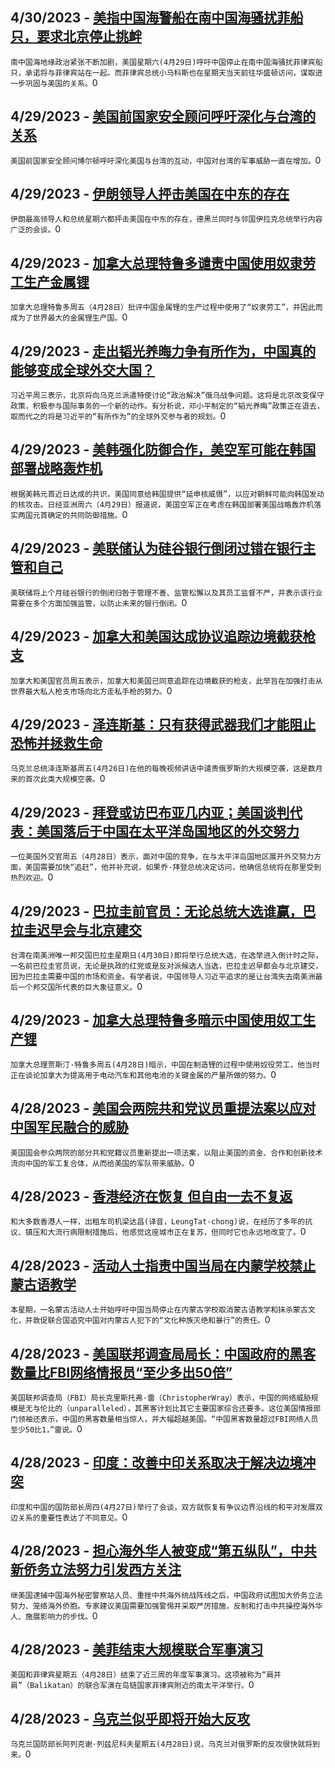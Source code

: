 
  ## 4/30/2023 - [美指中国海警船在南中国海骚扰菲船只，要求北京停止挑衅](https://www.voachinese.com/a/us-says-chinese-coast-guard-is-harassing-philippine-vessels-20230430/7072431.html)
 ```南中国海地缘政治紧张不断加剧，美国星期六(4月29日)呼吁中国停止在南中国海骚扰菲律宾船只，承诺将与菲律宾站在一起。而菲律宾总统小马科斯也在星期天当天前往华盛顿访问，谋取进一步巩固与美国的关系。```0
  ## 4/29/2023 - [美国前国家安全顾问呼吁深化与台湾的关系](https://www.voachinese.com/a/bolton-calls-for-closer-ties-vs-taiwan-20230429/7071957.html)
 ```美国前国家安全顾问博尔顿呼吁深化美国与台湾的互动，中国对台湾的军事威胁一直在增加。```0
  ## 4/29/2023 - [伊朗领导人抨击美国在中东的存在](https://www.voachinese.com/a/iran-slams-us-regional-presence-20230429/7071921.html)
 ```伊朗最高领导人和总统星期六都抨击美国在中东的存在，德黑兰同时与邻国伊拉克总统举行内容广泛的会谈。```0
  ## 4/29/2023 - [加拿大总理特鲁多谴责中国使用奴隶劳工生产金属锂](https://www.voachinese.com/a/trudeau-points-to-slave-labor-in-china-lithium-production-20230429/7071821.html)
 ```加拿大总理特鲁多周五（4月28日）批评中国金属锂的生产过程中使用了“奴隶劳工”，并因此而成为了世界最大的金属锂生产国。```0
  ## 4/29/2023 - [走出韬光养晦力争有所作为，中国真的能够变成全球外交大国？](https://www.voachinese.com/a/why-china-is-trying-to-mediate-in-russia-s-war-with-ukraine-20230429/7071745.html)
 ```习近平周三表示，北京将向乌克兰派遣特使讨论“政治解决”俄乌战争问题。这将是北京改变保守政策，积极参与国际事务的一个新的动作。有分析说，邓小平制定的“韬光养晦”政策正在退去，取而代之的将是习近平的“有所作为”的全球外交参与者的规划。```0
  ## 4/29/2023 - [美韩强化防御合作，美空军可能在韩国部署战略轰炸机](https://www.voachinese.com/a/u-s-considers-landing-bombers-in-south-korea-air-force-general-20230429/7071598.html)
 ```根据美韩元首近日达成的共识，美国同意给韩国提供“延申核威慑”，以应对朝鲜可能向韩国发动的核攻击。日经亚洲周六（4月29日）报道说，美国空军正在考虑在韩国部署美国战略轰炸机落实两国元首确定的共同防御措施。```0
  ## 4/29/2023 - [美联储认为硅谷银行倒闭过错在银行主管和自己](https://www.voachinese.com/a/fed-faults-silicon-valley-bank-execs-itself-in-bank-failure-20230429/7071534.html)
 ```美联储将上个月硅谷银行的倒闭归咎于管理不善、监管松懈以及其员工监督不严，并表示该行业需要在多个方面加强监管，以防止未来的银行倒闭。```0
  ## 4/29/2023 - [加拿大和美国达成协议追踪边境截获枪支](https://www.voachinese.com/a/canada-us-agree-to-trace-guns-intercepted-at-border-20230429/7071498.html)
 ```加拿大和美国官员周五表示，加拿大和美国已同意追踪在边境截获的枪支，此举旨在加强打击从世界最大私人枪支市场向北方走私手枪的努力。```0
  ## 4/29/2023 - [泽连斯基：只有获得武器我们才能阻止恐怖并拯救生命](https://www.voachinese.com/a/zelenskyy-only-with-weapons-we-can-stop-terror-and-save-people-20230428/7071416.html)
 ```乌克兰总统泽连斯基周五(4月26日)在他的每晚视频讲话中谴责俄罗斯的大规模空袭，这是数月来的首次此类大规模空袭。```0
  ## 4/29/2023 - [拜登或访巴布亚几内亚；美国谈判代表：美国落后于中国在太平洋岛国地区的外交努力](https://www.voachinese.com/a/us-negotiator-says-us-lagging-behind-chinese-diplomatic-efforts-in-pacific-20230428/7071412.html)
 ```一位美国外交官周五（4月28日）表示，面对中国的竞争，在与太平洋岛国地区展开外交努力方面，美国需要加快“追赶”，他并补充说，如果乔·拜登总统决定访问，他确信总统将在那里受到热烈欢迎。```0
  ## 4/29/2023 - [巴拉圭前官员：无论总统大选谁赢，巴拉圭迟早会与北京建交](https://www.voachinese.com/a/fex-official-said-paraguay-will-switch-recognition-to-china-sooner-or-later-regardless-of-presidential-election-outcome-20230428/7071149.html)
 ```台湾在南美洲唯一邦交国巴拉圭星期日(4月30日)即将举行总统大选，在选举进入倒计时之际，一名前巴拉圭官员说，无论是执政的红党或是反对派候选人当选，巴拉圭迟早都会与北京建交，因为巴拉圭需要中国的市场和资金。有学者说，中国领导人习近平追求的是让台湾失去南美洲最后一个邦交国所代表的巨大象征意义。```0
  ## 4/29/2023 - [加拿大总理特鲁多暗示中国使用奴工生产锂](https://www.voachinese.com/a/canada-s-trudeau-suggests-china-uses-slave-labor-in-lithium-production-20230428/7071145.html)
 ```加拿大总理贾斯汀·特鲁多周五(4月28日)暗示，中国在制造锂的过程中使用奴役劳工，他当时正在谈论加拿大为提高用于电动汽车和其他电池的关键金属的产量所做的努力。```0
  ## 4/28/2023 - [美国会两院共和党议员重提法案以应对中国军民融合的威胁](https://www.voachinese.com/a/rubio-colleagues-reintroduce-bill-to-counter-threat-of-china-s-military-civil-fusion-20230428/7071101.html)
 ```美国国会参众两院的部分共和党籍议员重新提出一项法案，以阻止美国的资金、合作和创新技术流向中国的军工复合体，从而给美国的军队带来威胁。```0
  ## 4/28/2023 - [香港经济在恢复 但自由一去不复返](https://www.voachinese.com/a/hong-kong-s-economy-is-recovering-but-its-freedoms-are-not-20230428/7071041.html)
 ```和大多数香港人一样，出租车司机梁达昌(译音，LeungTat-chong)说，在经历了多年的抗议、镇压和大流行病限制措施后，他感觉这座城市正在复苏，但同时它也永远地改变了。```0
  ## 4/28/2023 - [活动人士指责中国当局在内蒙学校禁止蒙古语教学](https://www.voachinese.com/a/heartbreaking-video-goes-viral-as-china-imposes-sweeping-ban-of-mongolian-language-in-schools-20230428/7070991.html)
 ```本星期，一名蒙古活动人士开始呼吁中国当局停止在内蒙古学校取消蒙古语教学和抹杀蒙古文化，并敦促联合国追究中国对内蒙古人犯下的“文化种族灭绝和暴行”的责任。```0
  ## 4/28/2023 - [美国联邦调查局局长：中国政府的黑客数量比FBI网络情报员“至少多出50倍”](https://www.voachinese.com/a/us--house-hearing-fbi-wray-china-cyber-threats-20230428/7071003.html)
 ```美国联邦调查局（FBI）局长克里斯托弗·雷（ChristopherWray）表示，中国的网络威胁规模是无与伦比的（unparalleled），其黑客计划比其它主要国家综合还要多。这位美国情报部门领袖还表示，中国的黑客数量相当惊人，并大幅超越美国。“中国黑客数量超过FBI网络人员至少50比1，”雷说。```0
  ## 4/28/2023 - [印度：改善中印关系取决于解决边境冲突](https://www.voachinese.com/a/india-says-normal-china-ties-depend-on-resolving-border-dispute-20230438/7070925.html)
 ```印度和中国的国防部长周四(4月27日)举行了会谈，双方就恢复有争议边界沿线的和平对发展双边关系的重要性表达了不同意见。```0
  ## 4/28/2023 - [担心海外华人被变成“第五纵队”，中共新侨务立法努力引发西方关注](https://www.voachinese.com/a/to-protect-or-to-police-china-is-proposing-legislation-on-protecting-overseas-chinese/7070901.html)
 ```继美国逮捕中国海外秘密警察站人员、重挫中共海外统战阵线之后，中国政府试图加大侨务立法努力、笼络海外侨胞。专家建议美国需要加强警惕并采取严厉措施，反制和打击中共操控海外华人、施展影响力的步伐。```0
  ## 4/28/2023 - [美菲结束大规模联合军事演习](https://www.voachinese.com/a/us-philippines-conclude-largest-ever-military-exercise-20230428/7070943.html)
 ```美国和菲律宾星期五（4月28日）结束了近三周的年度军事演习。这项被称为“肩并肩”（Balikatan）的联合军演在岛链国家菲律宾附近的南太平洋举行。```0
  ## 4/28/2023 - [乌克兰似乎即将开始大反攻](https://www.voachinese.com/a/ukraine-s-large-counteroffensive-appears-to-be-imminent-20230428/7070944.html)
 ```乌克兰国防部长阿列克谢·列兹尼科夫星期五(4月28日)说，乌克兰对俄罗斯的反攻很快就将到来。```0